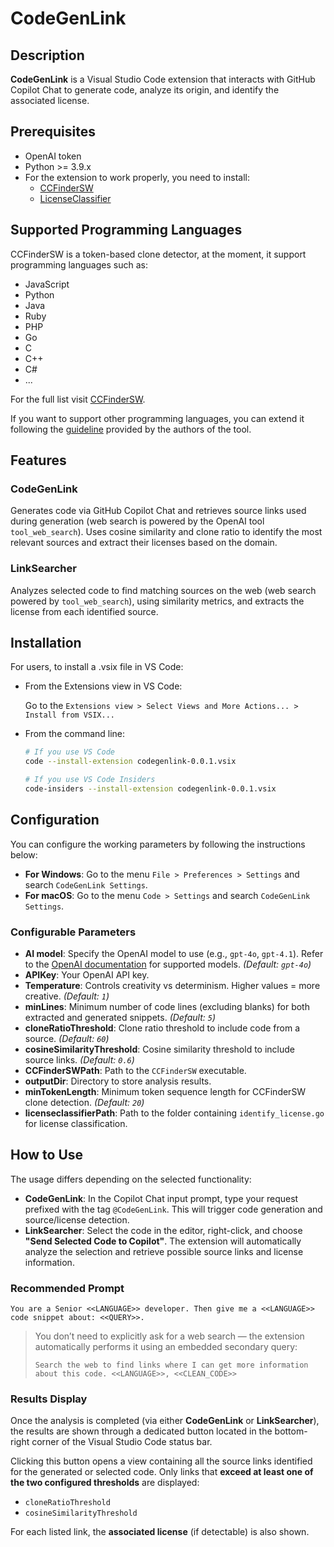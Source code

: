 # CodeGenLink

## Description
**CodeGenLink** is a Visual Studio Code extension that interacts with GitHub Copilot Chat to generate code, analyze its origin, and identify the associated license.

## Prerequisites
- OpenAI token
- Python >= 3.9.x
- For the extension to work properly, you need to install:
  - [CCFinderSW](https://github.com/YuichiSemura/CCFinderSW)
  - [LicenseClassifier](https://github.com/google/licenseclassifier)

## Supported Programming Languages
CCFinderSW is a token-based clone detector, at the moment, it support programming languages such as:
  - JavaScript
  - Python
  - Java
  - Ruby
  - PHP
  - Go
  - C
  - C++
  - C#
  - ...


For the full list visit [CCFinderSW](https://github.com/YuichiSemura/CCFinderSW).

If you want to support other programming languages, you can extend it following the [guideline](https://github.com/YuichiSemura/CCFinderSW/blob/master/Usage/OptionFile.md) provided by the authors of the tool.

## Features

### CodeGenLink
Generates code via GitHub Copilot Chat and retrieves source links used during generation (web search is powered by the OpenAI tool `tool_web_search`). Uses cosine similarity and clone ratio to identify the most relevant sources and extract their licenses based on the domain.

### LinkSearcher
Analyzes selected code to find matching sources on the web (web search powered by `tool_web_search`), using similarity metrics, and extracts the license from each identified source.

## Installation
For users, to install a .vsix file in VS Code:

- From the Extensions view in VS Code:
  
  Go to the `Extensions view > Select Views and More Actions... > Install from VSIX...`

- From the command line:

  ```bash
  # If you use VS Code
  code --install-extension codegenlink-0.0.1.vsix
  ```


  ```bash
  # If you use VS Code Insiders
  code-insiders --install-extension codegenlink-0.0.1.vsix
  ```



## Configuration

You can configure the working parameters by following the instructions below:

- **For Windows**: Go to the menu `File > Preferences > Settings` and search `CodeGenLink Settings`.
- **For macOS**: Go to the menu `Code > Settings` and search `CodeGenLink Settings`.

### Configurable Parameters

- **AI model**: Specify the OpenAI model to use (e.g., `gpt-4o`, `gpt-4.1`). Refer to the [OpenAI documentation](https://platform.openai.com/docs/models) for supported models. *(Default: `gpt-4o`)*
- **APIKey**: Your OpenAI API key.
- **Temperature**: Controls creativity vs determinism. Higher values = more creative. *(Default: `1`)*
- **minLines**: Minimum number of code lines (excluding blanks) for both extracted and generated snippets. *(Default: `5`)*
- **cloneRatioThreshold**: Clone ratio threshold to include code from a source. *(Default: `60`)*
- **cosineSimilarityThreshold**: Cosine similarity threshold to include source links. *(Default: `0.6`)*
- **CCFinderSWPath**: Path to the `CCFinderSW` executable.
- **outputDir**: Directory to store analysis results.
- **minTokenLength**: Minimum token sequence length for CCFinderSW clone detection. *(Default: `20`)*
- **licenseclassifierPath**: Path to the folder containing `identify_license.go` for license classification.

## How to Use

The usage differs depending on the selected functionality:

- **CodeGenLink**: In the Copilot Chat input prompt, type your request prefixed with the tag `@CodeGenLink`. This will trigger code generation and source/license detection.
- **LinkSearcher**: Select the code in the editor, right-click, and choose **"Send Selected Code to Copilot"**. The extension will automatically analyze the selection and retrieve possible source links and license information.

### Recommended Prompt

```
You are a Senior <<LANGUAGE>> developer. Then give me a <<LANGUAGE>> code snippet about: <<QUERY>>.
```

> You don’t need to explicitly ask for a web search — the extension automatically performs it using an embedded secondary query:
>
> `Search the web to find links where I can get more information about this code. <<LANGUAGE>>, <<CLEAN_CODE>>`

### Results Display
Once the analysis is completed (via either **CodeGenLink** or **LinkSearcher**), the results are shown through a dedicated button located in the bottom-right corner of the Visual Studio Code status bar.

Clicking this button opens a view containing all the source links identified for the generated or selected code. Only links that **exceed at least one of the two configured thresholds** are displayed:
- `cloneRatioThreshold`
- `cosineSimilarityThreshold`

For each listed link, the **associated license** (if detectable) is also shown.
